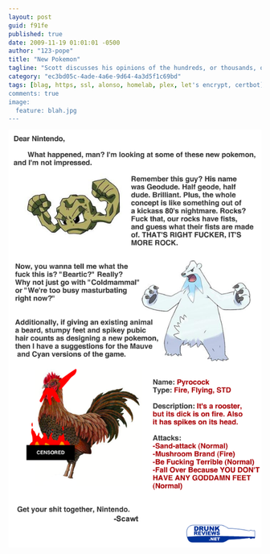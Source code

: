 ```yaml
---
layout: post
guid: f91fe
published: true
date: 2009-11-19 01:01:01 -0500
author: "123-pope"
title: "New Pokemon"
tagline: "Scott discusses his opinions of the hundreds, or thousands, or no, wait I\'m pretty sure it\'s fucking billions of new Pokemon that the youngsters are playing with these days. Spoiler alert: they suck and everyone hates them."
category: "ec3bd05c-4ade-4a6e-9d64-4a3d5f1c69bd"
tags: [blag, https, ssl, alonso, homelab, plex, let's encrypt, certbot]
comments: true
image:
  feature: blah.jpg
---
```


![](/assets/img/lol/newpokemon.png "I'm not even shitting you, one of them is an ice cream cone with a face now. CHARMANDER USES LICK. IT'S SUPER EFFECTIVE!")